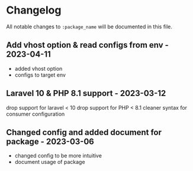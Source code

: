 # Changelog

All notable changes to `:package_name` will be documented in this file.

## Add vhost option & read configs from env - 2023-04-11

- added vhost option
- configs to target env

## Laravel 10 & PHP 8.1 support - 2023-03-12

drop support for laravel < 10
drop support for PHP < 8.1
cleaner syntax for consumer configuration

## Changed config and added document for package - 2023-03-06

- changed config to be more intuitive
- document usage of package

